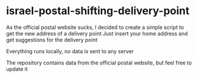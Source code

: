 # israel-postal-shifting-delivery-point

As the official postal website sucks, I decided to create a simple script to get the new address of a delivery point
Just insert your home address and get suggestions for the delivery point

Everything runs locally, no data is sent to any server

The repository contains data from the official postal website, but feel free to update it

